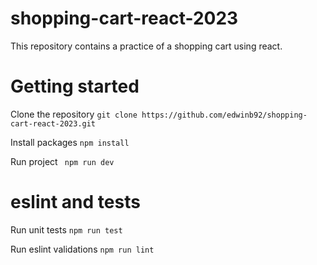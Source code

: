 # shopping-cart-react-2023
This repository contains a practice of a shopping cart using react.

# Getting started
Clone the repository
```git clone https://github.com/edwinb92/shopping-cart-react-2023.git ```

Install packages
```npm install ```

Run project
``` npm run dev```

# eslint and tests

Run unit tests
```npm run test```

Run eslint validations
```npm run lint```
